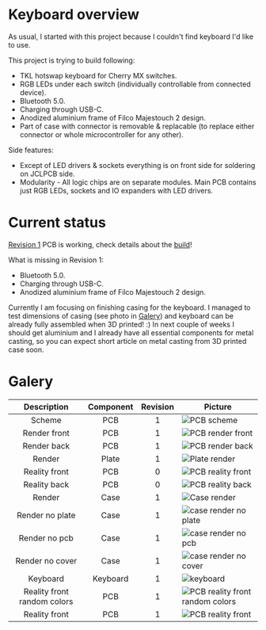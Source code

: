 # Keyboard overview
As usual, I started with this project because I couldn't find keyboard I'd like to use.

This project is trying to build following:
- TKL hotswap keyboard for Cherry MX switches.
- RGB LEDs under each switch (individually controllable from connected device).
- Bluetooth 5.0.
- Charging through USB-C.
- Anodized aluminium frame of Filco Majestouch 2 design.
- Part of case with connector is removable & replacable (to replace either connector or whole microcontroller for any other).

Side features:
- Except of LED drivers & sockets everything is on front side for soldering on JCLPCB side.
- Modularity - All logic chips are on separate modules. Main PCB contains just RGB LEDs, sockets and IO expanders with LED drivers.

# Current status
[Revision 1](changelog.md) PCB is working, check details about the [build](docs/build.md)!

What is missing in Revision 1:
- Bluetooth 5.0.
- Charging through USB-C.
- Anodized aluminium frame of Filco Majestouch 2 design.

Currently I am focusing on finishing casing for the keyboard.
I managed to test dimensions of casing (see photo in [Galery](#Galery)) and keyboard can be already fully assembled when 3D printed! :)
In next couple of weeks I should get aluminium and I already have all essential components for metal casting, so you can expect short article on metal casting from 3D printed case soon.

# Galery

| Description                 | Component | Revision | Picture                                                                          |
|:---------------------------:|:---------:|:--------:|----------------------------------------------------------------------------------|
| Scheme                      | PCB       | 1        | ![PCB scheme](./docs/images/pcb_rev1.png)                                        |
| Render front                | PCB       | 1        | ![PCB render front](./docs/images/pcb_render_front_rev1.png)                     |
| Render back                 | PCB       | 1        | ![PCB render back](./docs/images/pcb_render_back_rev1.png)                       |
| Render                      | Plate     | 1        | ![Plate render](./docs/images/plate_rev1.png)                                    |
| Reality front               | PCB       | 0        | ![PCB reality front](./docs/images/pcb_real_front_rev0.png)                      |
| Reality back                | PCB       | 0        | ![PCB reality back](./docs/images/pcb_real_back_rev0.png)                        |
| Render                      | Case      | 1        | ![Case render](./docs/images/case_render_full.png)                               |
| Render no plate             | Case      | 1        | ![case render no plate](./docs/images/case_render_without_plate.png)             |
| Render no pcb               | Case      | 1        | ![case render no pcb](./docs/images/case_render_without_pcb.png)                 |
| Render no cover             | Case      | 1        | ![case render no cover](./docs/images/case_render_without_cover.png)             |
| Keyboard                    | Keyboard  | 1        | ![keyboard](./docs/images/keyboard_rev1.png)                                     |
| Reality front random colors | PCB       | 1        | ![PCB reality front random colors](./docs/images/pcb_real_front_rev1_colors.png) |
| Reality front               | PCB       | 1        | ![PCB reality front](./docs/images/pcb_real_front_rev1.png)                      |
